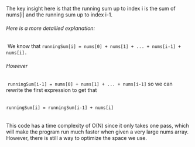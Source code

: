 The key insight here is that the running sum up to index i is the sum of nums[i] and the running sum up to index i-1.
​
###### Here is a more detailled explanation:
​
We know that
​
`runningSum[i] = nums[0] + nums[1] + ... + nums[i-1] + nums[i].`
​
###### However
​
`runningSum[i-1] = nums[0] + nums[1] + ... + nums[i-1]`
​
so we can rewrite the first expression to get that
######
`runningSum[i] = runningSum[i-1] + nums[i]`
######
This code has a time complexity of O(N) since it only takes one pass, which will make the program run much faster when given a very large nums array. However, there is still a way to optimize the space we use.